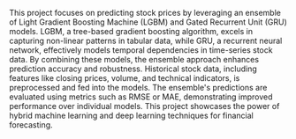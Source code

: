 This project focuses on predicting stock prices by leveraging an ensemble of Light Gradient Boosting Machine (LGBM) and Gated Recurrent Unit (GRU) models. LGBM, a tree-based gradient boosting algorithm, excels in capturing non-linear patterns in tabular data, while GRU, a recurrent neural network, effectively models temporal dependencies in time-series stock data. By combining these models, the ensemble approach enhances prediction accuracy and robustness. Historical stock data, including features like closing prices, volume, and technical indicators, is preprocessed and fed into the models. The ensemble's predictions are evaluated using metrics such as RMSE or MAE, demonstrating improved performance over individual models. This project showcases the power of hybrid machine learning and deep learning techniques for financial forecasting.
